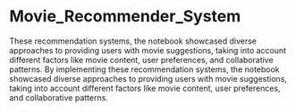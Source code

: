 # Movie_Recommender_System
These recommendation systems, the notebook showcased diverse approaches to providing users with movie suggestions, taking into account different factors like movie content, user preferences, and collaborative patterns.
By implementing these recommendation systems, the notebook showcased diverse approaches to providing users with movie suggestions, taking into account different factors like movie content, user preferences, and collaborative patterns.
